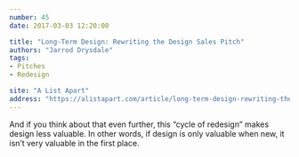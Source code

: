 ```yaml
---
number: 45
date: 2017-03-03 12:20:00

title: "Long-Term Design: Rewriting the Design Sales Pitch"
authors: "Jarrod Drysdale"
tags:
- Pitches
- Redesign

site: "A List Apart"
address: "https://alistapart.com/article/long-term-design-rewriting-the-design-sales-pitch"
---
```


And if you think about that even further, this “cycle of redesign” makes design less valuable. In other words, if design is only valuable when new, it isn’t very valuable in the first place.
